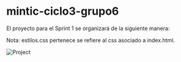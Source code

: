# mintic-ciclo3-grupo6

El proyecto para el Sprint 1 se organizará de la siguiente manera:

Nota: estilos.css pertenece se refiere al css asociado a index.html.

![Project](https://i.imgur.com/LU3aB7K.png)